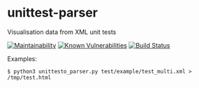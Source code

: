 # unittest-parser
Visualisation data from XML unit tests

[![Maintainability](https://api.codeclimate.com/v1/badges/f00a13a860589abdd97b/maintainability)](https://codeclimate.com/github/happysources/unittest-parser/maintainability)
[![Known Vulnerabilities](https://snyk.io//test/github/happysources/unittest-parser/badge.svg?targetFile=requirements.txt)](https://snyk.io//test/github/happysources/unittest-parser?targetFile=requirements.txt)
[![Build Status](https://travis-ci.org/happysources/unittest-parser.svg?branch=master)](https://travis-ci.org/happysources/unittest-parser)

Examples:

```
$ python3 unittesto_parser.py test/example/test_multi.xml > /tmp/test.html
```

